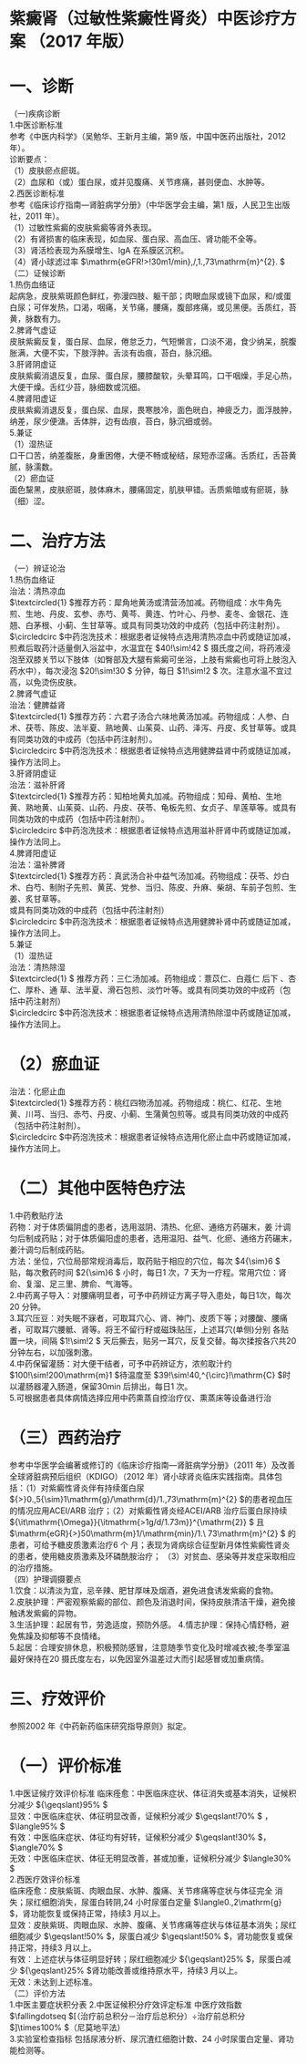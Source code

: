 #  紫癜肾（过敏性紫癜性肾炎）中医诊疗方案 （2017 年版）  
# 一、诊断  
（一)疾病诊断  
1.中医诊断标准  
参考《中医内科学》（吴勉华、王新月主编，第9 版，中国中医药出版社，2012 年）。  
诊断要点：  
（1）皮肤瘀点瘀斑。  
（2）血尿和（或）蛋白尿，或并见腹痛、关节疼痛，甚则便血、水肿等。  
2.西医诊断标准  
参考《临床诊疗指南—肾脏病学分册》（中华医学会主编，第1 版，人民卫生出版社，2011 年）。  
（1）过敏性紫癜的皮肤紫癜等肾外表现。  
（2）有肾损害的临床表现，如血尿、蛋白尿、高血压、肾功能不全等。  
（3）肾活检表现为系膜增生、IgA 在系膜区沉积。  
（4）肾小球滤过率 $\mathrm{eGFR\!>\!30m1/min}\,/\,1.\,73\mathrm{m}^{2}. $  
（二）证候诊断  
1.热伤血络证  
起病急，皮肤紫斑颜色鲜红，弥漫四肢、躯干部；肉眼血尿或镜下血尿，和/或蛋白尿；可伴发热，口渴，咽痛，关节痛，腰痛，腹部疼痛，或见黑便。舌质红，苔黄，脉数有力。  
2.脾肾气虚证  
皮肤紫癜反复，蛋白尿、血尿，倦怠乏力，气短懒言，口淡不渴，食少纳呆，脘腹胀满，大便不实，下肢浮肿。舌淡有齿痕，苔白，脉沉细。  
3.肝肾阴虚证  
皮肤紫癜消退反复，血尿、蛋白尿，腰膝酸软，头晕耳鸣，口干咽燥，手足心热，大便干燥。舌红少苔，脉细数或沉细。  
4.脾肾阳虚证  
皮肤紫癜消退反复，蛋白尿、血尿，畏寒肢冷，面色晄白，神疲乏力，面浮肢肿，纳差，尿少便溏。舌体胖，边有齿痕，苔白，脉沉细或弱。  
5.兼证  
（1）湿热证  
口干口苦，纳差腹胀，身重困倦，大便不畅或秘结，尿短赤涩痛。舌质红，舌苔黄腻，脉濡数。  
（2）瘀血证  
面色黧黑，皮肤瘀斑，肢体麻木，腰痛固定，肌肤甲错。舌质紫暗或有瘀斑，脉（细）涩。  
# 二、治疗方法  
（一）辨证论治  
1.热伤血络证  
治法：清热凉血  
$\textcircled{1} $推荐方药：犀角地黄汤或清营汤加减。药物组成：水牛角先煎、生地、丹皮、玄参、赤芍、黄芩、黄连、竹叶心、丹参、麦冬、金银花、连翘、白茅根、小蓟、生甘草等。或具有同类功效的中成药（包括中药注射剂）。  
$\circledcirc $中药泡洗技术：根据患者证候特点选用清热凉血中药或随证加减，煎煮后取药汁适量倒入浴盆中，水温宜在 $40\!\sim\!42 $ 摄氏度之间，将药液浸泡至双膝关节以下肢体（如臀部及大腿有紫癜可坐浴，上肢有紫癜也可将上肢泡入药水中），每次浸泡 $20\!\sim\!30 $ 分钟，每日 $1\!\sim\!2 $ 次。注意水温不宜过高，以免烫伤皮肤。  
2.脾肾气虚证  
治法：健脾益肾  
$\textcircled{1} $推荐方药：六君子汤合六味地黄汤加减。药物组成：人参、白术、茯苓、陈皮、法半夏、熟地黄、山茱萸、山药、泽泻、丹皮、炙甘草等。或具有同类功效的中成药（包括中药注射剂）。  
$\circledcirc $中药泡洗技术：根据患者证候特点选用健脾益肾中药或随证加减，操作方法同上。  
3.肝肾阴虚证  
治法：滋补肝肾  
$\textcircled{1} $推荐方药：知柏地黄丸加减。药物组成：知母、黄柏、生地黄、熟地黄、山茱萸、山药、丹皮、茯苓、龟板先煎、女贞子、旱莲草等。或具有同类功效的中成药（包括中药注射剂）。  
$\circledcirc $中药泡洗技术：根据患者证候特点选用滋补肝肾中药或随证加减，操作方法同上。  
4.脾肾阳虚证  
治法：温补脾肾  
$\textcircled{1} $推荐方药：真武汤合补中益气汤加减。药物组成：茯苓、炒白术、白芍、制附子先煎、黄芪、党参、当归、陈皮、升麻、柴胡、车前子包煎、生姜、炙甘草等。  
或具有同类功效的中成药（包括中药注射剂）  
$\circledcirc $中药泡洗技术：根据患者证候特点选用健脾补肾中药或随证加减，操作方法同上。  
5.兼证  
（1）湿热证  
治法：清热除湿  
$\textcircled{1} $ 推荐方药：三仁汤加减。药物组成：薏苡仁、白蔻仁 后下 、杏仁、厚朴、通 草、法半夏、滑石包煎、淡竹叶等。或具有同类功效的中成药（包括中药注射剂）  
$\circledcirc $中药泡洗技术：根据患者证候特点选用清热除湿中药或随证加减，操作方法同上。  
# （2）瘀血证  
治法：化瘀止血  
$\textcircled{1} $推荐方药：桃红四物汤加减。药物组成：桃仁、红花、生地黄、川芎、当归、赤芍、丹皮、小蓟、生蒲黄包煎等。或具有同类功效的中成药（包括中药注射剂）。  
$\circledcirc $中药泡洗技术：根据患者证候特点选用化瘀止血中药或随证加减，操作方法同上。  
# （二）其他中医特色疗法  
1.中药敷贴疗法  
药物：对于体质偏阴虚的患者，选用滋阴、清热、化瘀、通络方药碾末，姜 汁调匀后制成药贴；对于体质偏阳虚的患者，选用温阳、益气、化瘀、通络方药碾末，姜汁调匀后制成药贴。  
方法：坐位，穴位局部常规消毒后，取药贴于相应的穴位，每次 $4{\sim}6 $ 贴，每次敷药时间 $2{\sim}6 $ 小时，每日1 次，7 天为一疗程。常用穴位：肾俞、复溜、足三里、脾俞、气海等。  
2.中药离子导入：对腰痛明显者，可予中药辨证方离子导入患处，每日1次，每次20 分钟。  
3.耳穴压豆：对失眠不寐者，可取耳穴心、肾、神门、皮质下等；对腰酸、腰痛者，可取耳穴腰骶、肾等。将王不留行籽或磁珠贴压，上述耳穴(单侧)分别 各贴置一块，间隔 $1\!\sim\!2 $ 天后撕去，贴另一耳穴，反复交替。每次揉按各穴共20分钟左右，以加强刺激。  
4.中药保留灌肠：对大便干结者，可予中药辨证方，浓煎取汁约 $100\!\sim\!200\mathrm{m}1 $待温度至 $39\!\sim\!40\,^{\circ}\!\mathrm{C} $时以灌肠器灌入肠道，保留30min 后排出，每日1 次。  
5.可根据患者具体病情选择应用中药熏蒸自控治疗仪、熏蒸床等设备进行治  
# （三）西药治疗  
参考中华医学会编著或修订的《临床诊疗指南—肾脏病学分册》（2011 年）及改善全球肾脏病预后组织（KDIGO）（2012 年）肾小球肾炎临床实践指南。具体包括：（1）对紫癜性肾炎伴有持续蛋白尿 ${>}0.\,5{\sim}1\mathrm{g}/\mathrm{d}/1.\,73\mathrm{m}^{2} $的患者视血压的情况应用ACEI/ARB 治疗；（2）对紫癜性肾炎经ACEI/ARB 治疗后蛋白尿持续 ${\it\mathrm{\Omega}}{\itmathrm{>1g/d/1.73m}}^{\mathrm{2}} $ 且 $\mathrm{eGR}{>}50\mathrm{m}1/\mathrm{min}/1.\ 73\mathrm{m}^{2} $ 的患者，可给予糖皮质激素治疗6 个 月；表现为肾病综合征型新月体性紫癜性肾炎的患者，使用糖皮质激素及环磷酰胺治疗； （3）对贫血、感染等并发症采取相应的治疗措施。  
（四）护理调摄要点  
1.饮食：以清淡为宜，忌辛辣、肥甘厚味及烟酒，避免进食诱发紫癜的食物。  
2.皮肤护理：严密观察紫癜的部位、颜色及消退时间，保持皮肤清洁干燥，避免接触诱发紫癜的异物。  
3.生活护理：起居有节，劳逸适度，预防外感。 4.情志护理：保持心情舒畅，避免焦躁及抑郁等不良情绪。  
5.起居：合理安排休息，积极预防感冒，注意随季节变化及时增减衣被;冬季室温最好保持在20 摄氏度左右，以免因室外温差过大而引起感冒或加重病情。  
# 三、疗效评价  
参照2002 年《中药新药临床研究指导原则》拟定。  
# （一）评价标准  
1.中医证候疗效评价标准 临床痊愈：中医临床症状、体征消失或基本消失，证候积分减少 ${\geqslant}95\% $  
显效：中医临床症状、体征明显改善，证候积分减少 $\geqslant\!70\% $ ， $\langle95\% $  
有效：中医临床症状、体征均有好转，证候积分减少 $\geqslant\!30\% $， $\angle70\% $  
无效：中医临床症状、体征无明显改善，甚或加重，证候积分减少 $\langle30\% $  
2.西医疗效评价标准  
临床痊愈：皮肤紫斑、肉眼血尿、水肿、腹痛、关节疼痛等症状与体征完全 消失；尿红细胞消失，尿蛋白转阴,24 小时尿蛋白定量 $\langle0.\,2\mathrm{g} $，肾功能恢复或保持正常，持续3 月以上。  
显效：皮肤紫斑、肉眼血尿、水肿、腹痛、关节疼痛等症状与体征基本消失；尿红细胞减少 $\geqslant\!50\% $，尿蛋白减少 $\geqslant\!50\% $，肾功能恢复或保持正常，持续3 月以上。  
有效：上述症状与体征明显好转；尿红细胞减少 ${\geqslant}25\% $，尿蛋白减少 ${\geqslant}25\% $肾功能改善或维持原水平，持续3 月以上。  
无效：未达到上述标准。  
（二）评价方法  
1.中医主要症状积分表 
2.中医证候积分疗效评定标准 中医疗效指数 $\fallingdotseq $[（治疗前总积分－治疗后总积分）÷治疗前总积分 $]\times100\% $（尼莫地平法）  
3.实验室检查指标 包括尿液分析、尿沉渣红细胞计数、24 小时尿蛋白定量、肾功能检测等。  